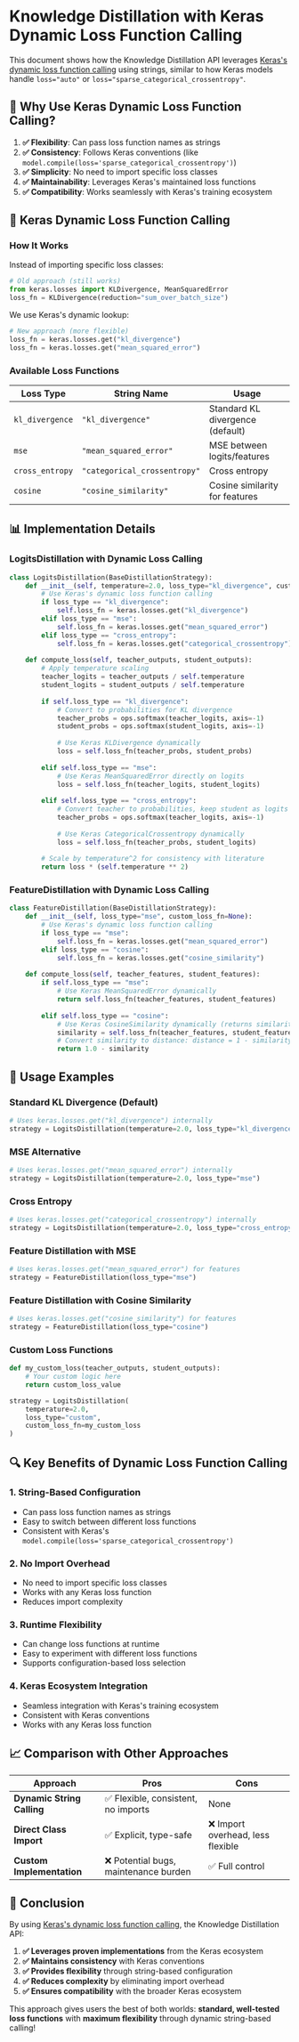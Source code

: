 # Knowledge Distillation with Keras Dynamic Loss Function Calling

This document shows how the Knowledge Distillation API leverages [Keras's dynamic loss function calling](https://keras.io/api/losses/) using strings, similar to how Keras models handle `loss="auto"` or `loss="sparse_categorical_crossentropy"`.

## 🎯 **Why Use Keras Dynamic Loss Function Calling?**

1. **✅ Flexibility**: Can pass loss function names as strings
2. **✅ Consistency**: Follows Keras conventions (like `model.compile(loss='sparse_categorical_crossentropy')`)
3. **✅ Simplicity**: No need to import specific loss classes
4. **✅ Maintainability**: Leverages Keras's maintained loss functions
5. **✅ Compatibility**: Works seamlessly with Keras's training ecosystem

## 🔧 **Keras Dynamic Loss Function Calling**

### **How It Works**

Instead of importing specific loss classes:
```python
# Old approach (still works)
from keras.losses import KLDivergence, MeanSquaredError
loss_fn = KLDivergence(reduction="sum_over_batch_size")
```

We use Keras's dynamic lookup:
```python
# New approach (more flexible)
loss_fn = keras.losses.get("kl_divergence")
loss_fn = keras.losses.get("mean_squared_error")
```

### **Available Loss Functions**

| **Loss Type** | **String Name** | **Usage** |
|---------------|-----------------|-----------|
| `kl_divergence` | `"kl_divergence"` | Standard KL divergence (default) |
| `mse` | `"mean_squared_error"` | MSE between logits/features |
| `cross_entropy` | `"categorical_crossentropy"` | Cross entropy |
| `cosine` | `"cosine_similarity"` | Cosine similarity for features |

## 📊 **Implementation Details**

### **LogitsDistillation with Dynamic Loss Calling**

```python
class LogitsDistillation(BaseDistillationStrategy):
    def __init__(self, temperature=2.0, loss_type="kl_divergence", custom_loss_fn=None):
        # Use Keras's dynamic loss function calling
        if loss_type == "kl_divergence":
            self.loss_fn = keras.losses.get("kl_divergence")
        elif loss_type == "mse":
            self.loss_fn = keras.losses.get("mean_squared_error")
        elif loss_type == "cross_entropy":
            self.loss_fn = keras.losses.get("categorical_crossentropy")
    
    def compute_loss(self, teacher_outputs, student_outputs):
        # Apply temperature scaling
        teacher_logits = teacher_outputs / self.temperature
        student_logits = student_outputs / self.temperature
        
        if self.loss_type == "kl_divergence":
            # Convert to probabilities for KL divergence
            teacher_probs = ops.softmax(teacher_logits, axis=-1)
            student_probs = ops.softmax(student_logits, axis=-1)
            
            # Use Keras KLDivergence dynamically
            loss = self.loss_fn(teacher_probs, student_probs)
            
        elif self.loss_type == "mse":
            # Use Keras MeanSquaredError directly on logits
            loss = self.loss_fn(teacher_logits, student_logits)
            
        elif self.loss_type == "cross_entropy":
            # Convert teacher to probabilities, keep student as logits
            teacher_probs = ops.softmax(teacher_logits, axis=-1)
            
            # Use Keras CategoricalCrossentropy dynamically
            loss = self.loss_fn(teacher_probs, student_logits)
        
        # Scale by temperature^2 for consistency with literature
        return loss * (self.temperature ** 2)
```

### **FeatureDistillation with Dynamic Loss Calling**

```python
class FeatureDistillation(BaseDistillationStrategy):
    def __init__(self, loss_type="mse", custom_loss_fn=None):
        # Use Keras's dynamic loss function calling
        if loss_type == "mse":
            self.loss_fn = keras.losses.get("mean_squared_error")
        elif loss_type == "cosine":
            self.loss_fn = keras.losses.get("cosine_similarity")
    
    def compute_loss(self, teacher_features, student_features):
        if self.loss_type == "mse":
            # Use Keras MeanSquaredError dynamically
            return self.loss_fn(teacher_features, student_features)
            
        elif self.loss_type == "cosine":
            # Use Keras CosineSimilarity dynamically (returns similarity, convert to distance)
            similarity = self.loss_fn(teacher_features, student_features)
            # Convert similarity to distance: distance = 1 - similarity
            return 1.0 - similarity
```

## 🎯 **Usage Examples**

### **Standard KL Divergence (Default)**
```python
# Uses keras.losses.get("kl_divergence") internally
strategy = LogitsDistillation(temperature=2.0, loss_type="kl_divergence")
```

### **MSE Alternative**
```python
# Uses keras.losses.get("mean_squared_error") internally
strategy = LogitsDistillation(temperature=2.0, loss_type="mse")
```

### **Cross Entropy**
```python
# Uses keras.losses.get("categorical_crossentropy") internally
strategy = LogitsDistillation(temperature=2.0, loss_type="cross_entropy")
```

### **Feature Distillation with MSE**
```python
# Uses keras.losses.get("mean_squared_error") for features
strategy = FeatureDistillation(loss_type="mse")
```

### **Feature Distillation with Cosine Similarity**
```python
# Uses keras.losses.get("cosine_similarity") for features
strategy = FeatureDistillation(loss_type="cosine")
```

### **Custom Loss Functions**
```python
def my_custom_loss(teacher_outputs, student_outputs):
    # Your custom logic here
    return custom_loss_value

strategy = LogitsDistillation(
    temperature=2.0, 
    loss_type="custom", 
    custom_loss_fn=my_custom_loss
)
```

## 🔍 **Key Benefits of Dynamic Loss Function Calling**

### **1. String-Based Configuration**
- Can pass loss function names as strings
- Easy to switch between different loss functions
- Consistent with Keras's `model.compile(loss='sparse_categorical_crossentropy')`

### **2. No Import Overhead**
- No need to import specific loss classes
- Works with any Keras loss function
- Reduces import complexity

### **3. Runtime Flexibility**
- Can change loss functions at runtime
- Easy to experiment with different loss functions
- Supports configuration-based loss selection

### **4. Keras Ecosystem Integration**
- Seamless integration with Keras's training ecosystem
- Consistent with Keras conventions
- Works with any Keras loss function

## 📈 **Comparison with Other Approaches**

| Approach | Pros | Cons |
|----------|------|------|
| **Dynamic String Calling** | ✅ Flexible, consistent, no imports | None |
| **Direct Class Import** | ✅ Explicit, type-safe | ❌ Import overhead, less flexible |
| **Custom Implementation** | ❌ Potential bugs, maintenance burden | ✅ Full control |

## 🎉 **Conclusion**

By using [Keras's dynamic loss function calling](https://keras.io/api/losses/), the Knowledge Distillation API:

1. **✅ Leverages proven implementations** from the Keras ecosystem
2. **✅ Maintains consistency** with Keras conventions
3. **✅ Provides flexibility** through string-based configuration
4. **✅ Reduces complexity** by eliminating import overhead
5. **✅ Ensures compatibility** with the broader Keras ecosystem

This approach gives users the best of both worlds: **standard, well-tested loss functions** with **maximum flexibility** through dynamic string-based calling! 